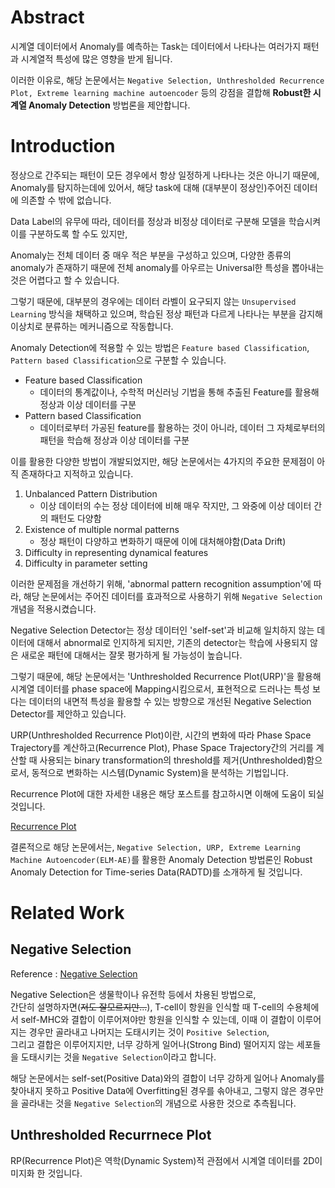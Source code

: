 # Abstract
시계열 데이터에서 Anomaly를 예측하는 Task는 데이터에서 나타나는 여러가지 패턴과 시계열적 특성에 많은 영향을 받게 됩니다.

이러한 이유로, 해당 논문에서는 `Negative Selection, Unthresholded Recurrence Plot, Extreme learning machine autoencoder` 등의 강점을 결합해 **Robust한 시계열 Anomaly Detection** 방법론을 제안합니다.

# Introduction
정상으로 간주되는 패턴이 모든 경우에서 항상 일정하게 나타나는 것은 아니기 때문에, Anomaly를 탐지하는데에 있어서, 해당 task에 대해 (대부분이 정상인)주어진 데이터에 의존할 수 밖에 없습니다.

Data Label의 유무에 따라, 데이터를 정상과 비정상 데이터로 구분해 모델을 학습시켜 이를 구분하도록 할 수도 있지만,

Anomaly는 전체 데이터 중 매우 적은 부분을 구성하고 있으며, 다양한 종류의 anomaly가 존재하기 때문에 전체 anomaly를 아우르는 Universal한 특성을 뽑아내는 것은 어렵다고 할 수 있습니다.

그렇기 때문에, 대부분의 경우에는 데이터 라벨이 요구되지 않는 `Unsupervised Learning` 방식을 채택하고 있으며, 학습된 정상 패턴과 다르게 나타나는 부분을 감지해 이상치로 분류하는 메커니즘으로 작동합니다.

Anomaly Detection에 적용할 수 있는 방법은 `Feature based Classification`, `Pattern based Classification`으로 구분할 수 있습니다.
- Feature based Classification
    - 데이터의 통계값이나, 수학적 머신러닝 기법을 통해 추출된 Feature를 활용해 정상과 이상 데이터를 구분
- Pattern based Classification
    - 데이터로부터 가공된 feature를 활용하는 것이 아니라, 데이터 그 자체로부터의 패턴을 학습해 정상과 이상 데이터를 구분

이를 활용한 다양한 방법이 개발되었지만, 해당 논문에서는 4가지의 주요한 문제점이 아직 존재하다고 지적하고 있습니다.
1. Unbalanced Pattern Distribution
    - 이상 데이터의 수는 정상 데이터에 비해 매우 작지만, 그 와중에 이상 데이터 간의 패턴도 다양함
2. Existence of multiple normal patterns
    - 정상 패턴이 다양하고 변화하기 때문에 이에 대처해야함(Data Drift)
3. Difficulty in representing dynamical features
5. Difficulty in parameter setting

이러한 문제점을 개선하기 위해, 'abnormal pattern recognition assumption'에 따라, 해당 논문에서는 주어진 데이터를 효과적으로 사용하기 위해 `Negative Selection`개념을 적용시켰습니다. 

Negative Selection Detector는 정상 데이터인 'self-set'과 비교해 일치하지 않는 데이터에 대해서 abnormal로 인지하게 되지만, 기존의 detector는 학습에 사용되지 않은 새로운 패턴에 대해서는 잘못 평가하게 될 가능성이 높습니다.

그렇기 때문에, 해당 논문에서는 'Unthresholded Recurrence Plot(URP)'을 활용해 시계열 데이터를 phase space에 Mapping시킴으로서, 표현적으로 드러나는 특성 보다는 데이터의 내면적 특성을 활용할 수 있는 방향으로 개선된 Negative Selection Detector를 제안하고 있습니다. 

URP(Unthresholded Recurrence Plot)이란, 시간의 변화에 따라 Phase Space Trajectory를 계산하고(Recurrence Plot), Phase Space Trajectory간의 거리를 계산할 때 사용되는 binary transformation의 threshold를 제거(Unthresholded)함으로서, 동적으로 변화하는 시스템(Dynamic System)을 분석하는 기법입니다.

Recurrence Plot에 대한 자세한 내용은 해당 포스트를 참고하시면 이해에 도움이 되실 것입니다.

[Recurrence Plot]()

결론적으로 해당 논문에서는, `Negative Selection, URP, Extreme Learning Machine Autoencoder(ELM-AE)`를 활용한 Anomaly Detection 방법론인 Robust Anomaly Detection for Time-series Data(RADTD)를 소개하게 될 것입니다.

# Related Work

## Negative Selection
Reference : [Negative Selection](https://m.blog.naver.com/irisfullip/60041797957)

Negative Selection은 생물학이나 유전학 등에서 차용된 방법으로,  
간단히 설명하자면(~~저도 잘모르지만...~~), T-cell이 항원을 인식할 때 T-cell의 수용체에서 self-MHC와 결합이 이루어져야만 항원을 인식할 수 있는데, 이때 이 결합이 이루어 지는 경우만 골라내고 나머지는 도태시키는 것이 `Positive Selection`,  
그리고 결합은 이루어지지만, 너무 강하게 일어나(Strong Bind) 떨어지지 않는 세포들을 도태시키는 것을 `Negative Selection`이라고 합니다.

해당 논문에서는 self-set(Positive Data)와의 결합이 너무 강하게 일어나 Anomaly를 찾아내지 못하고 Positive Data에 Overfitting된 경우를 솎아내고, 그렇지 않은 경우만을 골라내는 것을 `Negative Selection`의 개념으로 사용한 것으로 추측됩니다.

## Unthresholded Recurrnece Plot
RP(Recurrence Plot)은 역학(Dynamic System)적 관점에서 시계열 데이터를 2D이미지화 한 것입니다.